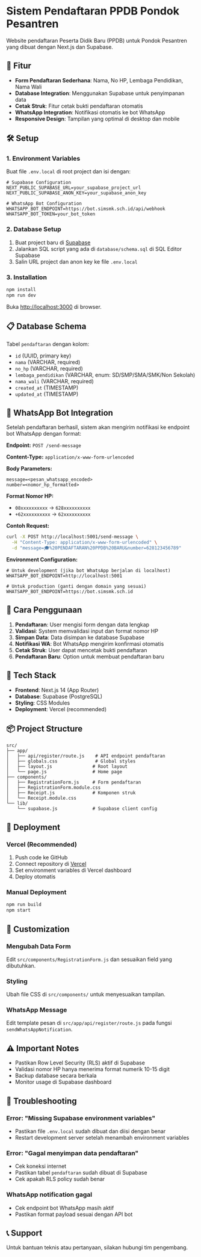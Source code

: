 # Sistem Pendaftaran PPDB Pondok Pesantren

Website pendaftaran Peserta Didik Baru (PPDB) untuk Pondok Pesantren yang dibuat dengan Next.js dan Supabase.

## 🚀 Fitur

- **Form Pendaftaran Sederhana**: Nama, No HP, Lembaga Pendidikan, Nama Wali
- **Database Integration**: Menggunakan Supabase untuk penyimpanan data
- **Cetak Struk**: Fitur cetak bukti pendaftaran otomatis
- **WhatsApp Integration**: Notifikasi otomatis ke bot WhatsApp
- **Responsive Design**: Tampilan yang optimal di desktop dan mobile

## 🛠️ Setup

### 1. Environment Variables

Buat file `.env.local` di root project dan isi dengan:

```env
# Supabase Configuration
NEXT_PUBLIC_SUPABASE_URL=your_supabase_project_url
NEXT_PUBLIC_SUPABASE_ANON_KEY=your_supabase_anon_key

# WhatsApp Bot Configuration  
WHATSAPP_BOT_ENDPOINT=https://bot.simsmk.sch.id/api/webhook
WHATSAPP_BOT_TOKEN=your_bot_token
```

### 2. Database Setup

1. Buat project baru di [Supabase](https://supabase.com)
2. Jalankan SQL script yang ada di `database/schema.sql` di SQL Editor Supabase
3. Salin URL project dan anon key ke file `.env.local`

### 3. Installation

```bash
npm install
npm run dev
```

Buka [http://localhost:3000](http://localhost:3000) di browser.

## 📋 Database Schema

Tabel `pendaftaran` dengan kolom:
- `id` (UUID, primary key)
- `nama` (VARCHAR, required)
- `no_hp` (VARCHAR, required)  
- `lembaga_pendidikan` (VARCHAR, enum: SD/SMP/SMA/SMK/Non Sekolah)
- `nama_wali` (VARCHAR, required)
- `created_at` (TIMESTAMP)
- `updated_at` (TIMESTAMP)

## 🔗 WhatsApp Bot Integration

Setelah pendaftaran berhasil, sistem akan mengirim notifikasi ke endpoint bot WhatsApp dengan format:

**Endpoint:** `POST /send-message`

**Content-Type:** `application/x-www-form-urlencoded`

**Body Parameters:**
```
message=<pesan_whatsapp_encoded>
number=<nomor_hp_formatted>
```

**Format Nomor HP:**
- `08xxxxxxxxxx` → `628xxxxxxxxxx`
- `+62xxxxxxxxxx` → `62xxxxxxxxxx`

**Contoh Request:**
```bash
curl -X POST http://localhost:5001/send-message \
  -H "Content-Type: application/x-www-form-urlencoded" \
  -d "message=🎓%20PENDAFTARAN%20PPDB%20BARU&number=628123456789"
```

**Environment Configuration:**
```env
# Untuk development (jika bot WhatsApp berjalan di localhost)
WHATSAPP_BOT_ENDPOINT=http://localhost:5001

# Untuk production (ganti dengan domain yang sesuai)
WHATSAPP_BOT_ENDPOINT=https://bot.simsmk.sch.id
```

## 📱 Cara Penggunaan

1. **Pendaftaran**: User mengisi form dengan data lengkap
2. **Validasi**: System memvalidasi input dan format nomor HP
3. **Simpan Data**: Data disimpan ke database Supabase
4. **Notifikasi WA**: Bot WhatsApp mengirim konfirmasi otomatis
5. **Cetak Struk**: User dapat mencetak bukti pendaftaran
6. **Pendaftaran Baru**: Option untuk membuat pendaftaran baru

## 🎨 Tech Stack

- **Frontend**: Next.js 14 (App Router)
- **Database**: Supabase (PostgreSQL)
- **Styling**: CSS Modules
- **Deployment**: Vercel (recommended)

## 📦 Project Structure

```
src/
├── app/
│   ├── api/register/route.js    # API endpoint pendaftaran
│   ├── globals.css              # Global styles
│   ├── layout.js               # Root layout
│   └── page.js                 # Home page
├── components/
│   ├── RegistrationForm.js     # Form pendaftaran
│   ├── RegistrationForm.module.css
│   ├── Receipt.js              # Komponen struk
│   └── Receipt.module.css
└── lib/
    └── supabase.js             # Supabase client config
```

## 🚀 Deployment

### Vercel (Recommended)

1. Push code ke GitHub
2. Connect repository di [Vercel](https://vercel.com)
3. Set environment variables di Vercel dashboard
4. Deploy otomatis

### Manual Deployment

```bash
npm run build
npm start
```

## 📝 Customization

### Mengubah Data Form
Edit `src/components/RegistrationForm.js` dan sesuaikan field yang dibutuhkan.

### Styling
Ubah file CSS di `src/components/` untuk menyesuaikan tampilan.

### WhatsApp Message
Edit template pesan di `src/app/api/register/route.js` pada fungsi `sendWhatsAppNotification`.

## ⚠️ Important Notes

- Pastikan Row Level Security (RLS) aktif di Supabase
- Validasi nomor HP hanya menerima format numerik 10-15 digit
- Backup database secara berkala
- Monitor usage di Supabase dashboard

## 🔧 Troubleshooting

### Error: "Missing Supabase environment variables"
- Pastikan file `.env.local` sudah dibuat dan diisi dengan benar
- Restart development server setelah menambah environment variables

### Error: "Gagal menyimpan data pendaftaran"
- Cek koneksi internet
- Pastikan tabel `pendaftaran` sudah dibuat di Supabase
- Cek apakah RLS policy sudah benar

### WhatsApp notification gagal
- Cek endpoint bot WhatsApp masih aktif
- Pastikan format payload sesuai dengan API bot

## 📞 Support

Untuk bantuan teknis atau pertanyaan, silakan hubungi tim pengembang.

